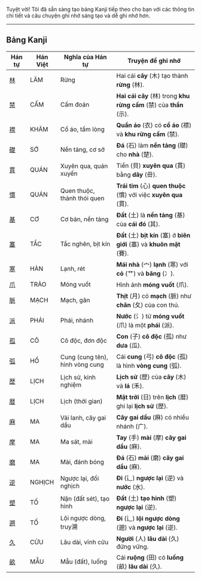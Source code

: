 Tuyệt vời\! Tôi đã sẵn sàng tạo bảng Kanji tiếp theo cho bạn với các thông tin chi tiết và câu chuyện ghi nhớ sáng tạo và dễ ghi nhớ hơn.

-----

## Bảng Kanji

| Hán tự | Hán Việt | Nghĩa của Hán tự | Truyện để ghi nhớ |
|---|---|---|---|
| [林](https://www.google.com/search?q=https://mazii.net/vi-VN/search/kanji/javi/%E6%9E%97) | LÂM | Rừng | Hai cái **cây** (木) tạo thành **rừng** (林). |
| [禁](https://www.google.com/search?q=https://mazii.net/vi-VN/search/kanji/javi/%E7%A6%81) | CẤM | Cấm đoán | **Hai cái cây** (林) trong **khu rừng cấm** (禁) của **thần** (示). |
| [襟](https://www.google.com/search?q=https://mazii.net/vi-VN/search/kanji/javi/%E8%A5%9F) | KHÂM | Cổ áo, tấm lòng | **Quần áo** (衣) có **cổ áo** (襟) và **khu rừng cấm** (禁). |
| [礎](https://www.google.com/search?q=https://mazii.net/vi-VN/search/kanji/javi/%E7%A4%8E) | SỞ | Nền tảng, cơ sở | **Đá** (石) làm **nền tảng** (礎) cho **nhà** (楚). |
| [貫](https://www.google.com/search?q=https://mazii.net/vi-VN/search/kanji/javi/%E8%B2%AB) | QUÁN | Xuyên qua, quán xuyến | Tiền (貝) **xuyên qua** (貫) bằng **dây** (毌). |
| [慣](https://www.google.com/search?q=https://mazii.net/vi-VN/search/kanji/javi/%E6%85%A3) | QUÁN | Quen thuộc, thành thói quen | **Trái tim** (心) **quen thuộc** (慣) với việc **xuyên qua** (貫). |
| [基](https://www.google.com/search?q=https://mazii.net/vi-VN/search/kanji/javi/%E5%9F%BA) | CƠ | Cơ bản, nền tảng | **Đất** (土) là **nền tảng** (基) của **cái đó** (其). |
| [塞](https://www.google.com/search?q=https://mazii.net/vi-VN/search/kanji/javi/%E5%A1%9E) | TẮC | Tắc nghẽn, bịt kín | **Đất** (土) **bịt kín** (塞) ở **biên giới** (塞) và **khuôn mặt** (賽). |
| [寒](https://www.google.com/search?q=https://mazii.net/vi-VN/search/kanji/javi/%E5%AF%92) | HÀN | Lạnh, rét | **Mái nhà** (宀) **lạnh** (寒) với **cỏ** (艹) và **băng** (冫). |
| [爪](https://www.google.com/search?q=https://mazii.net/vi-VN/search/kanji/javi/%E7%88%AA) | TRẢO | Móng vuốt | Hình ảnh **móng vuốt** (爪). |
| [脈](https://www.google.com/search?q=https://mazii.net/vi-VN/search/kanji/javi/%E8%84%88) | MẠCH | Mạch, gân | **Thịt** (月) có **mạch** (脈) như **chân** (夂) của con thú. |
| [派](https://www.google.com/search?q=https://mazii.net/vi-VN/search/kanji/javi/%E6%B4%BE) | PHÁI | Phái, nhánh | **Nước** (氵) từ **móng vuốt** (爪) là một **phái** (派). |
| [孤](https://www.google.com/search?q=https://mazii.net/vi-VN/search/kanji/javi/%E5%AD%A4) | CÔ | Cô độc, đơn độc | **Con** (子) **cô độc** (孤) như **dưa** (瓜). |
| [弧](https://www.google.com/search?q=https://mazii.net/vi-VN/search/kanji/javi/%E5%BC%A7) | HỒ | Cung (cung tên), hình vòng cung | Cái **cung** (弓) **cô độc** (孤) là hình **vòng cung** (弧). |
| [歴](https://www.google.com/search?q=https://mazii.net/vi-VN/search/kanji/javi/%E6%AD%B4) | LỊCH | Lịch sử, kinh nghiệm | **Lịch sử** (歴) của **cây** (木) và **lá** (禾). |
| [暦](https://www.google.com/search?q=https://mazii.net/vi-VN/search/kanji/javi/%E6%9A%A6) | LỊCH | Lịch (thời gian) | **Mặt trời** (日) trên **lịch** (暦) ghi lại **lịch sử** (歴). |
| [麻](https://www.google.com/search?q=https://mazii.net/vi-VN/search/kanji/javi/%E9%BA%BB) | MA | Vải lanh, cây gai dầu | **Cây gai dầu** (麻) có nhiều nhánh (广). |
| [摩](https://www.google.com/search?q=https://mazii.net/vi-VN/search/kanji/javi/%E6%91%A9) | MA | Ma sát, mài | **Tay** (手) **mài** (摩) **cây gai dầu** (麻). |
| [磨](https://www.google.com/search?q=https://mazii.net/vi-VN/search/kanji/javi/%E7%A3%A8) | MA | Mài, đánh bóng | **Đá** (石) **mài** (磨) **cây gai dầu** (麻). |
| [逆](https://www.google.com/search?q=https://mazii.net/vi-VN/search/kanji/javi/%E9%80%86) | NGHỊCH | Ngược lại, đối nghịch | **Đi** (辶) **ngược lại** (逆) và **nước** (水). |
| [塑](https://www.google.com/search?q=https://mazii.net/vi-VN/search/kanji/javi/%E5%A1%91) | TỐ | Nặn (đất sét), tạo hình | **Đất** (土) **tạo hình** (塑) **ngược lại** (逆). |
| [遡](https://www.google.com/search?q=https://mazii.net/vi-VN/search/kanji/javi/%E9%81%A1) | TỐ | Lội ngược dòng, truy溯 | **Đi** (辶) **lội ngược dòng** (遡) và **ngược lại** (逆). |
| [久](https://www.google.com/search?q=https://mazii.net/vi-VN/search/kanji/javi/%E4%B9%85) | CỬU | Lâu dài, vĩnh cửu | **Người** (人) **lâu dài** (久) đứng vững. |
| [畝](https://www.google.com/search?q=https://mazii.net/vi-VN/search/kanji/javi/%E7%95%9D) | MẪU | Mẫu (đất), luống | Cái **ruộng** (田) có **luống** (畝) **lâu dài** (久). |

